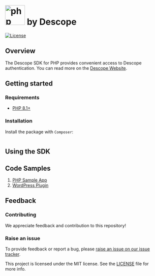 # <a title="Descope PHP SDK" href="https://www.php.net/"><img width="64" alt="php logo" src="https://upload.wikimedia.org/wikipedia/commons/2/27/PHP-logo.svg"></a> by Descope

[![License](https://img.shields.io/:license-MIT-blue.svg?style=flat)](https://opensource.org/licenses/MIT)

## Overview

The Descope SDK for PHP provides convenient access to Descope authentication. You can read more on the [Descope Website](https://descope.com).

## Getting started

### Requirements

- [PHP 8.1+](https://www.php.net/)

### Installation

Install the package with `Composer`:

```

```

## Using the SDK

## Code Samples

1. [PHP Sample App]()
2. [WordPress Plugin](https://github.com/descope-sample-apps/wordpress-plugin)

## Feedback

### Contributing

We appreciate feedback and contribution to this repository!

### Raise an issue

To provide feedback or report a bug, please [raise an issue on our issue tracker](https://github.com/descope/passport-descope/issues).

This project is licensed under the MIT license. See the <a href="./LICENSE"> LICENSE</a> file for more info.</p>

